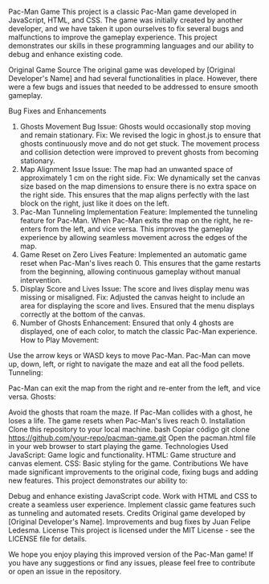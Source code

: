 Pac-Man Game
This project is a classic Pac-Man game developed in JavaScript, HTML, and CSS. The game was initially created by another developer, and we have taken it upon ourselves to fix several bugs and malfunctions to improve the gameplay experience. This project demonstrates our skills in these programming languages and our ability to debug and enhance existing code.

Original Game Source
The original game was developed by [Original Developer's Name] and had several functionalities in place. However, there were a few bugs and issues that needed to be addressed to ensure smooth gameplay.

Bug Fixes and Enhancements
1. Ghosts Movement Bug
Issue: Ghosts would occasionally stop moving and remain stationary.
Fix: We revised the logic in ghost.js to ensure that ghosts continuously move and do not get stuck. The movement process and collision detection were improved to prevent ghosts from becoming stationary.
2. Map Alignment Issue
Issue: The map had an unwanted space of approximately 1 cm on the right side.
Fix: We dynamically set the canvas size based on the map dimensions to ensure there is no extra space on the right side. This ensures that the map aligns perfectly with the last block on the right, just like it does on the left.
3. Pac-Man Tunneling Implementation
Feature: Implemented the tunneling feature for Pac-Man. When Pac-Man exits the map on the right, he re-enters from the left, and vice versa. This improves the gameplay experience by allowing seamless movement across the edges of the map.
4. Game Reset on Zero Lives
Feature: Implemented an automatic game reset when Pac-Man's lives reach 0. This ensures that the game restarts from the beginning, allowing continuous gameplay without manual intervention.
5. Display Score and Lives
Issue: The score and lives display menu was missing or misaligned.
Fix: Adjusted the canvas height to include an area for displaying the score and lives. Ensured that the menu displays correctly at the bottom of the canvas.
6. Number of Ghosts
Enhancement: Ensured that only 4 ghosts are displayed, one of each color, to match the classic Pac-Man experience.
How to Play
Movement:

Use the arrow keys or WASD keys to move Pac-Man.
Pac-Man can move up, down, left, or right to navigate the maze and eat all the food pellets.
Tunneling:

Pac-Man can exit the map from the right and re-enter from the left, and vice versa.
Ghosts:

Avoid the ghosts that roam the maze. If Pac-Man collides with a ghost, he loses a life.
The game resets when Pac-Man's lives reach 0.
Installation
Clone this repository to your local machine.
bash
Copiar código
git clone https://github.com/your-repo/pacman-game.git
Open the pacman.html file in your web browser to start playing the game.
Technologies Used
JavaScript: Game logic and functionality.
HTML: Game structure and canvas element.
CSS: Basic styling for the game.
Contributions
We have made significant improvements to the original code, fixing bugs and adding new features. This project demonstrates our ability to:

Debug and enhance existing JavaScript code.
Work with HTML and CSS to create a seamless user experience.
Implement classic game features such as tunneling and automated resets.
Credits
Original game developed by [Original Developer's Name].
Improvements and bug fixes by Juan Felipe Ledesma.
License
This project is licensed under the MIT License - see the LICENSE file for details.

We hope you enjoy playing this improved version of the Pac-Man game! If you have any suggestions or find any issues, please feel free to contribute or open an issue in the repository.
